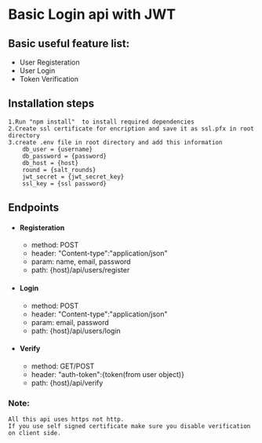 # Basic Login api with JWT


## Basic useful feature list:

* User Registeration
* User Login 
* Token Verification


## Installation steps

	1.Run "npm install"  to install required dependencies
    2.Create ssl certificate for encription and save it as ssl.pfx in root directory
    3.create .env file in root directory and add this information
    	db_user = {username}
		db_password = {password}
		db_host = {host}
		round = {salt_rounds}
		jwt_secret = {jwt_secret_key}
		ssl_key = {ssl password}
     
    
    

## Endpoints 
- #### Registeration
	- method: POST
    - header: "Content-type":"application/json"
    - param: name, email, password
    - path: {host}/api/users/register

- #### Login
	- method: POST
    - header: "Content-type":"application/json"
    - param:  email, password
    - path: {host}/api/users/login
    
- #### Verify
	- method: GET/POST
    - header: "auth-token":{token(from user object)}
    - path: {host}/api/verify



### Note:
	All this api uses https not http.
    If you use self signed certificate make sure you disable verification on client side.